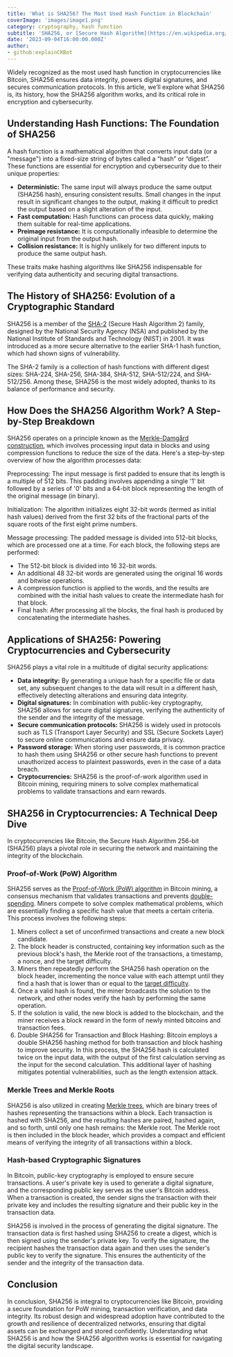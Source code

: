 ```yaml
---
title: 'What is SHA256? The Most Used Hash Function in Blockchain'
coverImage: 'images/image1.png'
category: cryptography, hash function
subtitle: 'SHA256, or [Secure Hash Algorithm](https://en.wikipedia.org/wiki/Secure_Hash_Algorithms) 256-bit, is a cryptographic [hash function](https://www.nervos.org/knowledge-base/what_is_a_hash_function) that serves as the backbone of modern digital security and blockchain technology.'
date: '2023-09-04T16:00:00.000Z'
author: 
- github:explainCKBot
---
```



Widely recognized as the most used hash function in cryptocurrencies like Bitcoin, SHA256 ensures data integrity, powers digital signatures, and secures communication protocols. In this article, we’ll explore what SHA256 is, its history, how the SHA256 algorithm works, and its critical role in encryption and cybersecurity.


## Understanding Hash Functions: The Foundation of SHA256

A hash function is a mathematical algorithm that converts input data (or a "message") into a fixed-size string of bytes called a “hash” or “digest”. These functions are essential for encryption and cybersecurity due to their unique properties:



* **Deterministic:** The same input will always produce the same output (SHA256 hash), ensuring consistent results. Small changes in the input result in significant changes to the output, making it difficult to predict the output based on a slight alteration of the input.
* **Fast computation:** Hash functions can process data quickly, making them suitable for real-time applications.
* **Preimage resistance:** It is computationally infeasible to determine the original input from the output hash.
* **Collision resistance:** It is highly unlikely for two different inputs to produce the same output hash.

These traits make hashing algorithms like SHA256 indispensable for verifying data authenticity and securing digital transactions.


## The History of SHA256: Evolution of a Cryptographic Standard

SHA256 is a member of the [SHA-2](https://en.wikipedia.org/wiki/SHA-2) (Secure Hash Algorithm 2) family, designed by the National Security Agency (NSA) and published by the National Institute of Standards and Technology (NIST) in 2001. It was introduced as a more secure alternative to the earlier SHA-1 hash function, which had shown signs of vulnerability.

The SHA-2 family is a collection of hash functions with different digest sizes: SHA-224, SHA-256, SHA-384, SHA-512, SHA-512/224, and SHA-512/256. Among these, SHA256 is the most widely adopted, thanks to its balance of performance and security.


## How Does the SHA256 Algorithm Work? A Step-by-Step Breakdown

SHA256 operates on a principle known as the [Merkle-Damgård construction](https://en.wikipedia.org/wiki/Merkle%E2%80%93Damg%C3%A5rd_construction), which involves processing input data in blocks and using compression functions to reduce the size of the data. Here's a step-by-step overview of how the algorithm processes data:

Preprocessing: The input message is first padded to ensure that its length is a multiple of 512 bits. This padding involves appending a single '1' bit followed by a series of '0' bits and a 64-bit block representing the length of the original message (in binary).

Initialization: The algorithm initializes eight 32-bit words (termed as initial hash values) derived from the first 32 bits of the fractional parts of the square roots of the first eight prime numbers.

Message processing: The padded message is divided into 512-bit blocks, which are processed one at a time. For each block, the following steps are performed:



* The 512-bit block is divided into 16 32-bit words.
* An additional 48 32-bit words are generated using the original 16 words and bitwise operations.
* A compression function is applied to the words, and the results are combined with the initial hash values to create the intermediate hash for that block.
* Final hash: After processing all the blocks, the final hash is produced by concatenating the intermediate hashes.


## Applications of SHA256: Powering Cryptocurrencies and Cybersecurity

SHA256 plays a vital role in a multitude of digital security applications:



* **Data integrity:** By generating a unique hash for a specific file or data set, any subsequent changes to the data will result in a different hash, effectively detecting alterations and ensuring data integrity.
* **Digital signatures:** In combination with public-key cryptography, SHA256 allows for secure digital signatures, verifying the authenticity of the sender and the integrity of the message.
* **Secure communication protocols:** SHA256 is widely used in protocols such as TLS (Transport Layer Security) and SSL (Secure Sockets Layer) to secure online communications and ensure data privacy.
* **Password storage:** When storing user passwords, it is common practice to hash them using SHA256 or other secure hash functions to prevent unauthorized access to plaintext passwords, even in the case of a data breach.
* **Cryptocurrencies:** SHA256 is the proof-of-work algorithm used in Bitcoin mining, requiring miners to solve complex mathematical problems to validate transactions and earn rewards.


## SHA256 in Cryptocurrencies: A Technical Deep Dive

In cryptocurrencies like Bitcoin, the Secure Hash Algorithm 256-bit (SHA256) plays a pivotal role in securing the network and maintaining the integrity of the blockchain.


### Proof-of-Work (PoW) Algorithm

SHA256 serves as the [Proof-of-Work (PoW) algorithm](https://www.nervos.org/knowledge-base/what_is_nakamoto_consensus) in Bitcoin mining, a consensus mechanism that validates transactions and prevents [double-spending](https://www.nervos.org/knowledge-base/what_is_51_attack). Miners compete to solve complex mathematical problems, which are essentially finding a specific hash value that meets a certain criteria. This process involves the following steps: 



1. Miners collect a set of unconfirmed transactions and create a new block candidate.
2. The block header is constructed, containing key information such as the previous block's hash, the Merkle root of the transactions, a timestamp, a nonce, and the target difficulty.
3. Miners then repeatedly perform the SHA256 hash operation on the block header, incrementing the nonce value with each attempt until they find a hash that is lower than or equal to the [target difficulty](https://www.nervos.org/knowledge-base/cryptocurrency_mining_difficulty_%28explainCKBot%29).
4. Once a valid hash is found, the miner broadcasts the solution to the network, and other nodes verify the hash by performing the same operation.
5. If the solution is valid, the new block is added to the blockchain, and the miner receives a block reward in the form of newly minted bitcoins and transaction fees.
6. Double SHA256 for Transaction and Block Hashing: Bitcoin employs a double SHA256 hashing method for both transaction and block hashing to improve security. In this process, the SHA256 hash is calculated twice on the input data, with the output of the first calculation serving as the input for the second calculation. This additional layer of hashing mitigates potential vulnerabilities, such as the length extension attack.


### Merkle Trees and Merkle Roots

SHA256 is also utilized in creating [Merkle trees](https://en.wikipedia.org/wiki/Merkle_tree), which are binary trees of hashes representing the transactions within a block. Each transaction is hashed with SHA256, and the resulting hashes are paired, hashed again, and so forth, until only one hash remains: the Merkle root. The Merkle root is then included in the block header, which provides a compact and efficient means of verifying the integrity of all transactions within a block.


### Hash-based Cryptographic Signatures

In Bitcoin, public-key cryptography is employed to ensure secure transactions. A user's private key is used to generate a digital signature, and the corresponding public key serves as the user's Bitcoin address. When a transaction is created, the sender signs the transaction with their private key and includes the resulting signature and their public key in the transaction data.

SHA256 is involved in the process of generating the digital signature. The transaction data is first hashed using SHA256 to create a digest, which is then signed using the sender's private key. To verify the signature, the recipient hashes the transaction data again and then uses the sender's public key to verify the signature. This ensures the authenticity of the sender and the integrity of the transaction data.


## Conclusion

In conclusion, SHA256 is integral to cryptocurrencies like Bitcoin, providing a secure foundation for PoW mining, transaction verification, and data integrity. Its robust design and widespread adoption have contributed to the growth and resilience of decentralized networks, ensuring that digital assets can be exchanged and stored confidently. Understanding what SHA256 is and how the SHA256 algorithm works is essential for navigating the digital security landscape.
